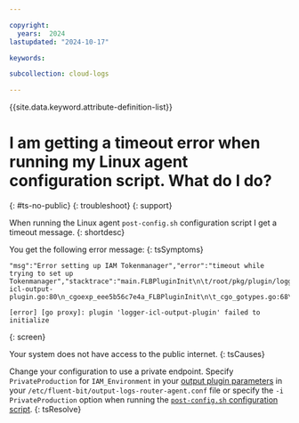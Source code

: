 ```yaml
---

copyright:
  years:  2024
lastupdated: "2024-10-17"

keywords: 

subcollection: cloud-logs

---
```



{{site.data.keyword.attribute-definition-list}}

# I am getting a timeout error when running my Linux agent configuration script. What do I do?
{: #ts-no-public}
{: troubleshoot}
{: support}

When running the Linux agent `post-config.sh` configuration script I get a timeout message.
{: shortdesc}

You get the following error message: 
{: tsSymptoms}

```text
"msg":"Error setting up IAM Tokenmanager","error":"timeout while trying to set up Tokenmanager","stacktrace":"main.FLBPluginInit\n\t/root/pkg/plugin/logger-icl-output-plugin.go:80\n_cgoexp_eee5b56c7e4a_FLBPluginInit\n\t_cgo_gotypes.go:68\nruntime.cgocallbackg1\n\t/usr/local/go/src/runtime/cgocall.go:315\nruntime.cgocallbackg\n\t/usr/local/go/src/runtime/cgocall.go:234\nruntime.cgocallback\n\t/usr/local/go/src/runtime/asm_amd64.s:998"}

[error] [go proxy]: plugin 'logger-icl-output-plugin' failed to initialize
```
{: screen}


Your system does not have access to the public internet.
{: tsCauses}


Change your configuration to use a private endpoint. Specify `PrivateProduction` for `IAM_Environment` in your [output plugin parameters](/docs/cloud-logs?topic=cloud-logs-agent-plugin-parameters#agent-plugin-parameters-authentication-parms) in your `/etc/fluent-bit/output-logs-router-agent.conf` file or specify the `-i PrivateProduction` option when running the [`post-config.sh` configuration script](/docs/cloud-logs?topic=cloud-logs-agent-linux#agent-linux-deploy-step2).
{: tsResolve}
